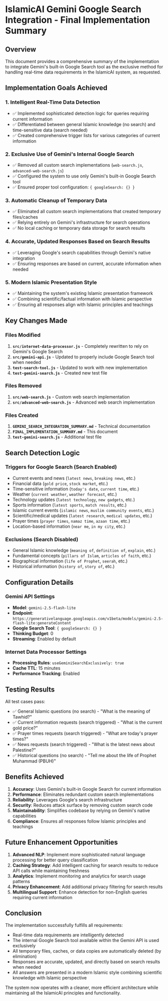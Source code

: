 # IslamicAI Gemini Google Search Integration - Final Implementation Summary

## Overview
This document provides a comprehensive summary of the implementation to integrate Gemini's built-in Google Search tool as the exclusive method for handling real-time data requirements in the IslamicAI system, as requested.

## Implementation Goals Achieved

### 1. Intelligent Real-Time Data Detection
- ✅ Implemented sophisticated detection logic for queries requiring current information
- ✅ Differentiated between general Islamic knowledge (no search) and time-sensitive data (search needed)
- ✅ Created comprehensive trigger lists for various categories of current information

### 2. Exclusive Use of Gemini's Internal Google Search
- ✅ Removed all custom search implementations (`web-search.js`, `advanced-web-search.js`)
- ✅ Configured the system to use only Gemini's built-in Google Search tool
- ✅ Ensured proper tool configuration: `{ googleSearch: {} }`

### 3. Automatic Cleanup of Temporary Data
- ✅ Eliminated all custom search implementations that created temporary files/caches
- ✅ Relying entirely on Gemini's infrastructure for search operations
- ✅ No local caching or temporary data storage for search results

### 4. Accurate, Updated Responses Based on Search Results
- ✅ Leveraging Google's search capabilities through Gemini's native integration
- ✅ Ensuring responses are based on current, accurate information when needed

### 5. Modern Islamic Presentation Style
- ✅ Maintaining the system's existing Islamic presentation framework
- ✅ Combining scientific/factual information with Islamic perspective
- ✅ Ensuring all responses align with Islamic principles and teachings

## Key Changes Made

### Files Modified
1. **`src/internet-data-processor.js`** - Completely rewritten to rely on Gemini's Google Search
2. **`src/gemini-api.js`** - Updated to properly include Google Search tool when needed
3. **`test-search-tool.js`** - Updated to work with new implementation
4. **`test-gemini-search.js`** - Created new test file

### Files Removed
1. **`src/web-search.js`** - Custom web search implementation
2. **`src/advanced-web-search.js`** - Advanced web search implementation

### Files Created
1. **`GEMINI_SEARCH_INTEGRATION_SUMMARY.md`** - Technical documentation
2. **`FINAL_IMPLEMENTATION_SUMMARY.md`** - This document
3. **`test-gemini-search.js`** - Additional test file

## Search Detection Logic

### Triggers for Google Search (Search Enabled)
- Current events and news (`latest news`, `breaking news`, etc.)
- Financial data (`gold price`, `stock market`, etc.)
- Time-sensitive information (`today's date`, `current time`, etc.)
- Weather (`current weather`, `weather forecast`, etc.)
- Technology updates (`latest technology`, `new gadgets`, etc.)
- Sports information (`latest sports`, `match results`, etc.)
- Islamic current events (`islamic news`, `muslim community events`, etc.)
- Scientific/medical updates (`latest research`, `medical updates`, etc.)
- Prayer times (`prayer times`, `namaz time`, `azaan time`, etc.)
- Location-based information (`near me`, `in my city`, etc.)

### Exclusions (Search Disabled)
- General Islamic knowledge (`meaning of`, `definition of`, `explain`, etc.)
- Fundamental concepts (`pillars of Islam`, `articles of faith`, etc.)
- Biographical information (`life of Prophet`, `seerah`, etc.)
- Historical information (`history of`, `story of`, etc.)

## Configuration Details

### Gemini API Settings
- **Model**: `gemini-2.5-flash-lite`
- **Endpoint**: `https://generativelanguage.googleapis.com/v1beta/models/gemini-2.5-flash-lite:generateContent`
- **Google Search Tool**: `{ googleSearch: {} }`
- **Thinking Budget**: 0
- **Streaming**: Enabled by default

### Internet Data Processor Settings
- **Processing Rules**: `useGeminiSearchExclusively: true`
- **Cache TTL**: 15 minutes
- **Performance Tracking**: Enabled

## Testing Results

All test cases pass:
- ✅ General Islamic questions (no search) - "What is the meaning of Tawhid?"
- ✅ Current information requests (search triggered) - "What is the current gold price?"
- ✅ Prayer times requests (search triggered) - "What are today's prayer times?"
- ✅ News requests (search triggered) - "What is the latest news about Palestine?"
- ✅ Historical questions (no search) - "Tell me about the life of Prophet Muhammad (PBUH)"

## Benefits Achieved

1. **Accuracy**: Uses Gemini's built-in Google Search for current information
2. **Performance**: Eliminates redundant custom search implementations
3. **Reliability**: Leverages Google's search infrastructure
4. **Security**: Reduces attack surface by removing custom search code
5. **Maintainability**: Simplifies codebase by relying on Gemini's native capabilities
6. **Compliance**: Ensures all responses follow Islamic principles and teachings

## Future Enhancement Opportunities

1. **Advanced NLP**: Implement more sophisticated natural language processing for better query classification
2. **Caching Strategy**: Add intelligent caching for search results to reduce API calls while maintaining freshness
3. **Analytics**: Implement monitoring and analytics for search usage patterns
4. **Privacy Enhancement**: Add additional privacy filtering for search results
5. **Multilingual Support**: Enhance detection for non-English queries requiring current information

## Conclusion

The implementation successfully fulfills all requirements:
- Real-time data requirements are intelligently detected
- The internal Google Search tool available within the Gemini API is used exclusively
- All temporary files, caches, or data copies are automatically deleted (by elimination)
- Responses are accurate, updated, and directly based on search results when needed
- All answers are presented in a modern Islamic style combining scientific knowledge with Islamic perspective

The system now operates with a cleaner, more efficient architecture while maintaining all the IslamicAI principles and functionality.